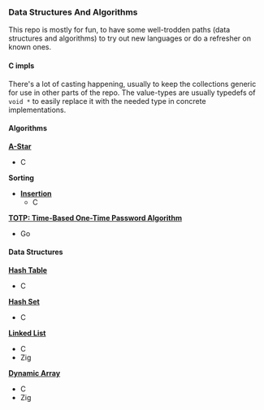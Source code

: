 ### Data Structures And Algorithms

This repo is mostly for fun, to have some well-trodden paths (data structures and algorithms) to try out new languages or do a refresher on known ones.

#### C impls

There's a lot of casting happening, usually to keep the collections generic for use in other parts of the repo. The value-types are usually typedefs of `void *` to easily replace it with the needed type in concrete implementations.

#### Algorithms

**[A-Star](algorithms/a-star)**
- C

**Sorting**
- **[Insertion](algorithms/sort/insertion)**
    - C

**[TOTP: Time-Based One-Time Password Algorithm](algorithms/totp)**
- Go

#### Data Structures

**[Hash Table](data-structures/hash-table)**
- C

**[Hash Set](data-structures/hash-set)**
- C

**[Linked List](data-structures/linked-list)**
- C
- Zig

**[Dynamic Array](data-structures/array)**
- C
- Zig
